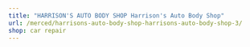 ```yaml
---
title: "HARRISON'S AUTO BODY SHOP Harrison's Auto Body Shop"
url: /merced/harrisons-auto-body-shop-harrisons-auto-body-shop-3/
shop: car repair
---
```

